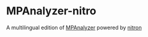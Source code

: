 MPAnalyzer-nitro
==========

A multilingual edition of [MPAnalyzer](https://github.com/YoshikiHigo/MPAnalyzer) powered by [nitron](https://github.com/Durun/nitron)
